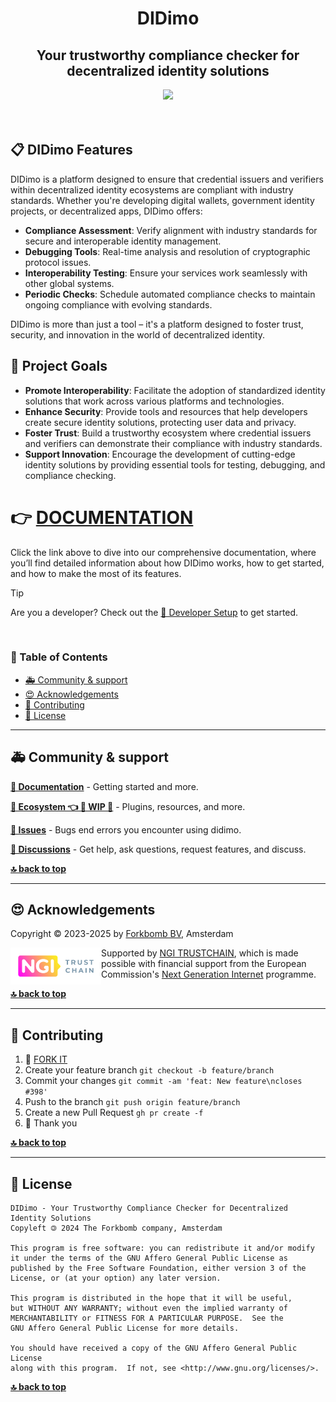 <!--
SPDX-FileCopyrightText: 2024 Puria Nafisi Azizi 
SPDX-FileCopyrightText: 2024 The Forkbomb Company

SPDX-License-Identifier: CC-BY-NC-SA-4.0
-->

<div align="center">

# DIDimo
## Your trustworthy compliance checker for decentralized identity solutions

<img src="https://repository-images.githubusercontent.com/731107747/afa784ae-ee9f-4101-8cc8-440b839303d8" width="1000">
</div>
<br><br>

## 📋 DIDimo Features

DIDimo is a platform designed to ensure that credential issuers and verifiers within decentralized identity ecosystems are compliant with industry standards. Whether you're developing digital wallets, government identity projects, or decentralized apps, DIDimo offers:

- **Compliance Assessment**: Verify alignment with industry standards for secure and interoperable identity management.
- **Debugging Tools**: Real-time analysis and resolution of cryptographic protocol issues.
- **Interoperability Testing**: Ensure your services work seamlessly with other global systems.
- **Periodic Checks**: Schedule automated compliance checks to maintain ongoing compliance with evolving standards.

DIDimo is more than just a tool – it's a platform designed to foster trust, security, and innovation in the world of decentralized identity.

## 🎯 Project Goals

- **Promote Interoperability**: Facilitate the adoption of standardized identity solutions that work across various platforms and technologies.
- **Enhance Security**: Provide tools and resources that help developers create secure identity solutions, protecting user data and privacy.
- **Foster Trust**: Build a trustworthy ecosystem where credential issuers and verifiers can demonstrate their compliance with industry standards.
- **Support Innovation**: Encourage the development of cutting-edge identity solutions by providing essential tools for testing, debugging, and compliance checking.

# 👉 [DOCUMENTATION](https://forkbombeu.github.io/DIDimo/)

Click the link above to dive into our comprehensive documentation, where you’ll find detailed information about how DIDimo works, how to get started, and how to make the most of its features.

> [!TIP]
> Are you a developer? Check out the [🤖 Developer Setup](https://forkbombeu.github.io/DIDimo/Architecture/7_dev_setup.html) to get started.

<br>

<div id="toc">

### 🚩 Table of Contents

- [🚑 Community & support](#-community--support)
- [😍 Acknowledgements](#-acknowledgements)
- [👤 Contributing](#-contributing)
- [💼 License](#-license)

</div>

***
## 🚑 Community & support

**[📝 Documentation](https://forkbombeu.github.io/DIDimo/)** - Getting started and more.

**[🌱 Ecosystem 👈 🚧 WIP 🚧](https://github.com/forkbombeu/didimo_plugins)** - Plugins, resources, and more.

**[🚩 Issues](../../issues)** - Bugs end errors you encounter using didimo.

**[💬 Discussions](../../discussions)** - Get help, ask questions, request features, and discuss.


**[🔝 back to top](#toc)**

***
## 😍 Acknowledgements

Copyright © 2023-2025 by [Forkbomb BV](https://www.forkbomb.solutions), Amsterdam

<img align="left" src="https://github.com/ForkbombEu/DIDroom/raw/main/images/logo-ngi-trustchain-positive-rgb-PNG.png" width="145">

Supported by [NGI TRUSTCHAIN](https://trustchain.ngi.eu/), which is made possible with financial support from the European Commission's [Next Generation Internet](https://ngi.eu/) programme.

**[🔝 back to top](#toc)**

***
## 👤 Contributing

1.  🔀 [FORK IT](../../fork)
2.  Create your feature branch `git checkout -b feature/branch`
3.  Commit your changes `git commit -am 'feat: New feature\ncloses #398'`
4.  Push to the branch `git push origin feature/branch`
5.  Create a new Pull Request `gh pr create -f`
6.  🙏 Thank you


**[🔝 back to top](#toc)**

***
## 💼 License
    DIDimo - Your Trustworthy Compliance Checker for Decentralized Identity Solutions
    Copyleft 🄯 2024 The Forkbomb company, Amsterdam

    This program is free software: you can redistribute it and/or modify
    it under the terms of the GNU Affero General Public License as
    published by the Free Software Foundation, either version 3 of the
    License, or (at your option) any later version.

    This program is distributed in the hope that it will be useful,
    but WITHOUT ANY WARRANTY; without even the implied warranty of
    MERCHANTABILITY or FITNESS FOR A PARTICULAR PURPOSE.  See the
    GNU Affero General Public License for more details.

    You should have received a copy of the GNU Affero General Public License
    along with this program.  If not, see <http://www.gnu.org/licenses/>.

**[🔝 back to top](#toc)**

